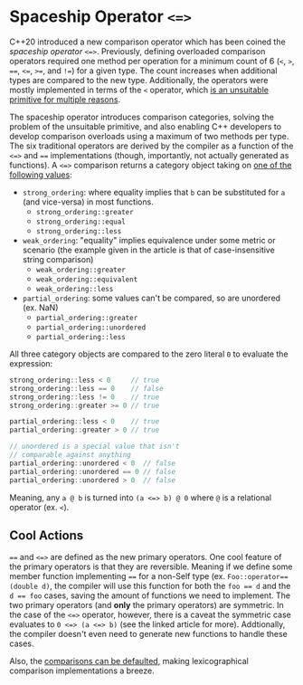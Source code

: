 # Spaceship Operator `<=>`

C++20 introduced a new comparison operator which has been coined the *spaceship operator* `<=>`. Previously, defining overloaded comparison operators required one method per operation for a minimum count of 6 (`<`, `>`, `==`, `<=`, `>=`, and `!=`) for a given type. The count increases when additional types are compared to the new type. Additionally, the operators were mostly implemented in terms of the `<` operator, which [is an unsuitable primitive for multiple reasons](https://brevzin.github.io/c++/2019/07/28/comparisons-cpp20/#comparisons-in-c98-thru-c17).

The spaceship operator introduces comparison categories, solving the problem of the unsuitable primitive, and also enabling C++ developers to develop comparison overloads using a maximum of two methods per type. The six traditional operators are derived by the compiler as a function of the `<=>` and `==` implementations (though, importantly, not actually generated as functions). A `<=>` comparison returns a category object taking on [one of the following values](https://brevzin.github.io/c++/2019/07/28/comparisons-cpp20/#a-new-ordering-primitive-):

- `strong_ordering`: where equality implies that `b` can be substituted for `a` (and vice-versa) in most functions.
    - `strong_ordering::greater`
    - `strong_ordering::equal`
    - `strong_ordering::less`
- `weak_ordering`: "equality" implies equivalence under some metric or scenario (the example given in the article is that of case-insensitive string comparison)
    - `weak_ordering::greater`
    - `weak_ordering::equivalent`
    - `weak_ordering::less`
- `partial_ordering`: some values can't be compared, so are unordered (ex. NaN)
    - `partial_ordering::greater`
    - `partial_ordering::unordered`
    - `partial_ordering::less`

All three category objects are compared to the zero literal `0` to evaluate the expression:

```c++
strong_ordering::less < 0     // true
strong_ordering::less == 0    // false
strong_ordering::less != 0    // true
strong_ordering::greater >= 0 // true

partial_ordering::less < 0    // true
partial_ordering::greater > 0 // true

// unordered is a special value that isn't
// comparable against anything
partial_ordering::unordered < 0  // false
partial_ordering::unordered == 0 // false
partial_ordering::unordered > 0  // false
```

Meaning, any `a @ b` is turned into `(a <=> b) @ 0` where `@` is a relational operator (ex. `<`).


## Cool Actions

`==` and `<=>` are defined as the new primary operators. One cool feature of the primary operators is that they are reversible. Meaning if we define some member function implementing `==` for a non-Self type (ex. `Foo::operator==(double d)`, the compiler will use this function for both the `foo == d` and the `d == foo` cases, saving the amount of functions we need to implement. The two primary operators (and **only** the primary operators) are symmetric. In the case of the `<=>` operator, however, there is a caveat the symmetric case evaluates to `0 <=> (a <=> b)` (see the linked article for more). Addtionally, the compiler doesn't even need to generate new functions to handle these cases.

Also, the [comparisons can be defaulted](https://brevzin.github.io/c++/2019/07/28/comparisons-cpp20/#defaulting-comparisons), making lexicographical comparison implementations a breeze.
